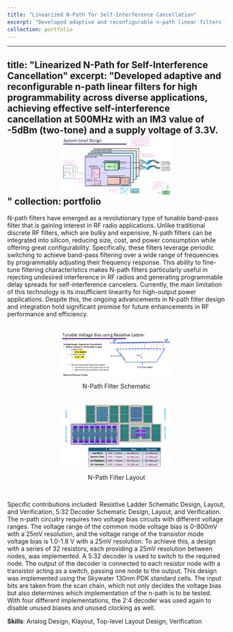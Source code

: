 ```yaml
---
title: "Linearized N-Path for Self-Interference Cancellation"
excerpt: "Developed adaptive and reconfigurable n-path linear filters for high programmability across diverse applications, achieving effective self-interference cancellation at 500MHz with an IM3 value of -5dBm (two-tone) and a supply voltage of 3.3V.<br/><img src='/images/npath1.png'>"
collection: portfolio
---
```


---
title: "Linearized N-Path for Self-Interference Cancellation"
excerpt: "Developed adaptive and reconfigurable n-path linear filters for high programmability across diverse applications, achieving effective self-interference cancellation at 500MHz with an IM3 value of -5dBm (two-tone) and a supply voltage of 3.3V.<br/><img src='/images/npath1.png' style='display: block; margin-left: auto; margin-right: auto; width: 50%;'/>"
collection: portfolio
---

N-path filters have emerged as a revolutionary type of tunable band-pass filter that is gaining interest in RF radio applications. Unlike traditional discrete RF filters, which are bulky and expensive, N-path filters can be integrated into silicon, reducing size, cost, and power consumption while offering great configurability. Specifically, these filters leverage periodic switching to achieve band-pass filtering over a wide range of frequencies by programmably adjusting their frequency response. This ability to fine-tune filtering characteristics makes N-path filters particularly useful in rejecting undesired interference in RF radios and generating programmable delay spreads for self-interference cancelers. Currently, the main limitation of this technology is its insufficient linearity for high-output power applications. Despite this, the ongoing advancements in N-path filter design and integration hold significant promise for future enhancements in RF performance and efficiency.

<br/>
<img src='/images/npath2.png' style='display: block; margin-left: auto; margin-right: auto; width: 50%;'/>
<p style='text-align: center;'>N-Path Filter Schematic</p>
<br/>
<img src='/images/npath3.png' style='display: block; margin-left: auto; margin-right: auto; width: 50%;'/>
<p style='text-align: center;'>N-Path Filter Layout</p>
<br/>

Specific contributions included: Resistive Ladder Schematic Design, Layout, and Verification, 5:32 Decoder Schematic Design, Layout, and Verification. The n-path circuitry requires two voltage bias circuits with different voltage ranges. The voltage range of the common mode voltage bias is 0-800mV with a 25mV resolution, and the voltage range of the transistor mode voltage bias is 1.0-1.8 V with a 25mV resolution. To achieve this, a design with a series of 32 resistors, each providing a 25mV resolution between nodes, was implemented. A 5:32 decoder is used to switch to the required node. The output of the decoder is connected to each resistor node with a transistor acting as a switch, passing one node to the output. This design was implemented using the Skywater 130nm PDK standard cells. The input bits are taken from the scan chain, which not only decides the voltage bias but also determines which implementation of the n-path is to be tested. With four different implementations, the 2:4 decoder was used again to disable unused biases and unused clocking as well.

**Skills**: Analog Design, Klayout, Top-level Layout Design, Verification
